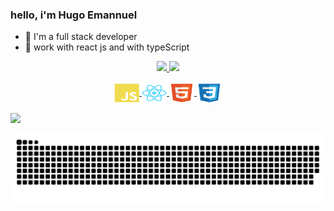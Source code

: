 ### hello, i'm Hugo Emannuel

- 📕 I'm a full stack developer
- 🌱 work with react js and with typeScript

<div align="center">
  <a href="https://github.com/hugoemannuel">
  <img height="180em" src="https://github-readme-stats.vercel.app/api?username=hugoemannuel&show_icons=true&theme=radical&include_all_commits=true&count_private=true"/>
  <img height="180em" src="https://github-readme-stats.vercel.app/api/top-langs/?username=hugoemannuel&layout=compact&langs_count=7&theme=radical"/>
</div>
  <div  align="center" style="display: inline_block"><br>
  <img align="center" alt="Hugo-Js" height="30" width="40" src="https://raw.githubusercontent.com/devicons/devicon/master/icons/javascript/javascript-plain.svg">
  <img align="center" alt="Hugo-React" height="30" width="40" src="https://raw.githubusercontent.com/devicons/devicon/master/icons/react/react-original.svg">
  <img align="center" alt="Hugo-HTML" height="30" width="40" src="https://raw.githubusercontent.com/devicons/devicon/master/icons/html5/html5-original.svg">
  <img align="center" alt="Hugo-CSS" height="30" width="40" src="https://raw.githubusercontent.com/devicons/devicon/master/icons/css3/css3-original.svg">
</div>
  <div> 
    <br>
  <a href="https://www.linkedin.com/in/hugo-emannuel-5ab054214/" target="_blank"><img src="https://img.shields.io/badge/-LinkedIn-%230077B5?style=for-the-badge&logo=linkedin&logoColor=white" target="_blank"></a>
</div>

  ![Snake animation](https://github.com/Hugoe-Emannuel/Hugoe-Emannuel/blob/output/github-contribution-grid-snake.svg)
